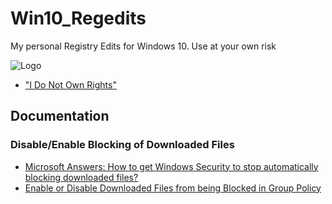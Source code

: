 
# Win10_Regedits
My personal Registry Edits for Windows 10. Use at your own risk




![Logo](https://upload.wikimedia.org/wikipedia/commons/thumb/3/33/Registry.svg/150px-Registry.svg.png)
 - ["I Do Not Own Rights"](https://upload.wikimedia.org/wikipedia/commons/thumb/3/33/Registry.svg/150px-Registry.svg.png)
## Documentation


### Disable/Enable Blocking of Downloaded Files

 - [Microsoft Answers: How to get Windows Security to stop automatically blocking downloaded files?](https://answers.microsoft.com/en-us/windows/forum/all/how-to-get-windows-security-to-stop-automatically/7a057608-a31a-433c-a456-d3be1f7febc3)
 - [Enable or Disable Downloaded Files from being Blocked in Group Policy](https://github.com/matiassingers/awesome-readme)
